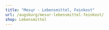 ```yaml
---
title: "Mesųr - Lebensmittel, Feinkost"
url: /augsburg/mesur-lebensmittel-feinkost/
shop: Lebensmittel
---
```


